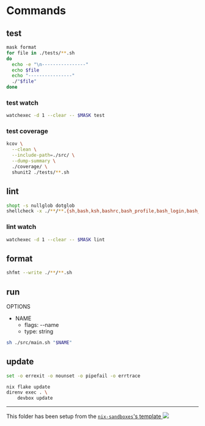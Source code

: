# Commands

## test

```sh
mask format
for file in ./tests/**.sh
do
  echo -e "\n----------------"
  echo $file
  echo "----------------"
  ./"$file"
done
```

### test watch

```sh
watchexec -d 1 --clear -- $MASK test
```

### test coverage

```sh
kcov \
  --clean \
  --include-path=./src/ \
  --dump-summary \
  ./coverage/ \
  shunit2 ./tests/**.sh
```

## lint

```sh
shopt -s nullglob dotglob
shellcheck -x ./**/**.{sh,bash,ksh,bashrc,bash_profile,bash_login,bash_logout}
```

### lint watch

```sh
watchexec -d 1 --clear -- $MASK lint
```


## format

```sh
shfmt --write ./**/**.sh
```

## run

OPTIONS

-   NAME
    -   flags: --name
    -   type: string

```sh
sh ./src/main.sh "$NAME"
```

## update

```bash
set -o errexit -o nounset -o pipefail -o errtrace

nix flake update
direnv exec . \
    devbox update
```

---

<!-- markdownlint-disable-next-line MD045 -->

This folder has been setup from the [`nix-sandboxes`'s template ![](https://img.shields.io/gitlab/stars/pinage404/nix-sandboxes?style=social)](https://gitlab.com/pinage404/nix-sandboxes)
